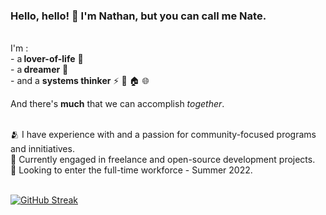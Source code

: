 ### Hello, hello! 👋 I'm Nathan, but you can call me Nate. 




<br>I'm :
<br> - a<b> lover-of-life</b> 🌱
<br> - a<b> dreamer</b> 🌄
<br> - and a <b>systems thinker</b>
⚡
🚏
🏠
🌐

And there's <b>much</b> that we can accomplish <em>together</em>.


<br>🫂 I have experience with and a passion for community-focused programs and innitiatives.
<br>🔭 Currently engaged in freelance and open-source development projects.
<br>🚀 Looking to enter the full-time workforce - Summer 2022.



<br>[![GitHub Streak](http://github-readme-streak-stats.herokuapp.com?user=nfolkman&theme=tokyonight_duo&hide_border=true&date_format=M%20j%5B%2C%20Y%5D)](https://git.io/streak-stats)
